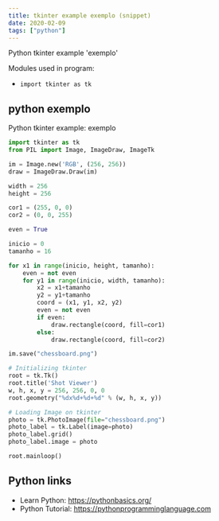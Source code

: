 ```yaml
---
title: tkinter example exemplo (snippet)
date: 2020-02-09
tags: ["python"]
---
```

Python tkinter example 'exemplo'


Modules used in program: 
* `import tkinter as tk`

## python exemplo

Python tkinter example: exemplo

```python
import tkinter as tk
from PIL import Image, ImageDraw, ImageTk

im = Image.new('RGB', (256, 256))
draw = ImageDraw.Draw(im)

width = 256
height = 256

cor1 = (255, 0, 0)
cor2 = (0, 0, 255)

even = True

inicio = 0
tamanho = 16

for x1 in range(inicio, height, tamanho):
    even = not even
    for y1 in range(inicio, width, tamanho):
        x2 = x1+tamanho
        y2 = y1+tamanho
        coord = (x1, y1, x2, y2)
        even = not even
        if even:
            draw.rectangle(coord, fill=cor1)
        else:
            draw.rectangle(coord, fill=cor2)

im.save("chessboard.png")

# Initializing tkinter
root = tk.Tk()
root.title('Shot Viewer')
w, h, x, y = 256, 256, 0, 0
root.geometry("%dx%d+%d+%d" % (w, h, x, y))

# Loading Image on tkinter
photo = tk.PhotoImage(file="chessboard.png")
photo_label = tk.Label(image=photo)
photo_label.grid()
photo_label.image = photo

root.mainloop()


```

## Python links

- Learn Python: https://pythonbasics.org/
- Python Tutorial: https://pythonprogramminglanguage.com
